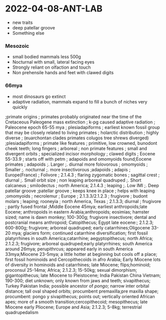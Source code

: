 # 2022-04-08-ANT-LAB
- new traits
- deep patellar groove
- Something else

### Mesozoic 
- small bodied mammals less 500g
- Nocturnal with small, lateral facing eyes
- Strongly reliant on olfaction and touch
- Non prehensile hands and feet with clawed digits

### 66mya 
- most dinosaurs go extinct
- adaptive radiation, mammals expand to fill a bunch of niches very quickly

;primate origins
; primates probably originated near the time of the Cretaceous Paleogene mass extinction
; k-pg caused adaptive radiation
; Paleocene epoch 65-55 mya
; plesiadapiforms
;  earliest known fossil group that may be closely related to living primates
;  holarctic distribution
;  highly diverse
; (euarchontan clades primates colugos tree shrews diverged) 
;plesiadapiforms
; primate like features
; primitive, low crowned, bunodont cheek teeth; long fingers
; arboreal
; non primate features
; small and divergent orbits
; specialized incisor morphology
; clawed digits
; Eocene 55-33.9
; starts off with petm
; adapoids and omomyoids found;Eocene primates
; adapoids
;. Larger 
;. diurnal more folovorous
; omomyoids
;  Smaller 
;. nocturnal 
;. more insectivorous
;adapoids
; adapis
; Europe(France)
; Folivore
; 2.1.4.3
; flaring zygomatic bones
; sagittal crest
; diurnal
;. Small orbit size
; non leaping arboreal quadruped
;. Short calcaneus
; smilodectus
; north America; 2.1.4.3
; leaping
;. Low IMI
;. Deep patellar groove
;patellar groove
; keeps knee in place
; helps with leaping
;omomyoids
; necrolemur
; Europe
; 2.1.3.3/2.1.2.3
; frugivore
;  budont molars
; leaping; rooneyia
; north America, Texas
; 2.1.3.3; diurnal
; frugivore
; partly fused frontal
;Middle Eocene 45mya; earliest anthropoids;late Eocene; anthropoids in eastern Arabia;anthropoids; eosimias; hamster sized; name is dawn monkey; 100-300g; frugivore insectivore; dental and postcranial means anthropoid; Catopithecus; Egypt late eocene:; 2.1.2.3; 600-800g; frugivore; arboreal quadruped; early catarrhines;Oligocene 33-20 mya; glaciers form; continued catarrhine diversification; first fossil platyrrhines in south America;catarrhine; aegyptopithecus; north Africa; 2.1.2.3; frugivore; arboreal quadruped;early platyrrhines; south America around 26mya; perupithrcus; appeared early in south America 33mya;Miocene 23-5mya; a little hotter at beginning but cools off a place; first fossil hominoids and Cercopithecoids in afro Arabia; Early Miocene lots of diversity in hominoids and catarrhines; late Miocene;  flips;hominoid; proconsul 25-14ma; Africa; 2.1.2.3; 15-50kg; sexual dimorphism; gigantopithecus; late Miocene to Pleistocene; India Pakistan China Vietnam; 190-300; diet unknown; only known from jaws and teeth; sivapithecus; Turkey Pakistan India; possible ancestor of *pongo*;  narrow inter orbital distance;  tall oval shaped orbits;  procumbent premaxilla;pre maxilla shape; procumbent: pongo y sivapithecus;  points out; vertically oriented African apes;  more of a smooth transition;cercopithecoid; mesopithecus; late Miocene early Pliocene; Europe and Asia; 2.1.2.3; 5-8kg; terrestrial quadrupedalism